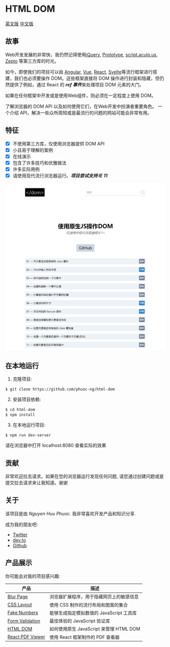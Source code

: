 # HTML DOM
[英文版](htmldom.dev)  [中文版](www.htmldom.cn)

## 故事

Web开发发展的非常快，我仍然记得使用[jQuery](https://jquery.com "jQuery"), [Prototype](http://prototypejs.org "Prototype"), [script.aculo.us](https://script.aculo.us "script.aculo.us"), [Zepto](https://zeptojs.com, "Zepto") 等第三方库的时光。

如今，即使我们的项目可以由 [Angular](https://www.angular.io/ "Angular"), [Vue](https://www.vuejs.org/ "Vue"), [React](https://www.reactjs.org/ "React"), [Svelte](https://www.svelte.dev/ "Svelte")等流行框架进行搭建，我们也必须要操作 DOM。这些框架直接将 DOM 操作进行封装和隐藏，但仍然提供了例如，通过 React 的 ***ref 事件***来处理项目 DOM 元素的大门。

如果在任何框架中开发或是使用Web组件，则必须在一定程度上使用 DOM。

了解浏览器的 DOM API 以及如何使用它们，在Web开发中扮演者重要角色。
一个介绍 API，解决一些众所周知或是最流行的问题的网站可能会非常有用。

## 特征

* [x] 不使用第三方库，仅使用浏览器提供 DOM API
* [x] 小且易于理解的案例
* [x] 在线演示
* [x] 包含了许多技巧和优雅做法
* [x] 许多实际用例
* [x] 请使用现代流行浏览器运行。***项目尝试支持 IE 11***

![HTML DOM](public/assets/screenshot.png)

## 在本地运行

1. 克隆项目:

~~~ console
$ git clone https://github.com/phuoc-ng/html-dom
~~~

2. 安装项目依赖:

~~~ console
$ cd html-dom
$ npm install
~~~

3. 在本地运行项目:

~~~
$ npm run dev-server
~~~

请在浏览器中打开 localhost:8080 查看实际的效果

## 贡献

非常欢迎拉去请求。如果在您的浏览器运行发现任何问题, 请您通过创建问题或是提交拉去请求来让我知道。谢谢

## 关于

该项目是由 _Nguyen Huu Phuoc_. 我非常喜欢开发产品和知识分享.

成为我的朋友吧:
* [Twitter](https://twitter.com/nghuuphuoc)
* [dev.to](https://dev.to/phuocng)
* [Github](https://github.com/phuoc-ng)

## 产品展示

你可能会对我的项目感兴趣:

| 产品                                           | 描述                                                       |
|---------------------------------------------------|-------------------------------------------------------------------|
| [Blur Page](https://blur.page)                    | 浏览器扩展程序，用于隐藏网页上的敏感信息   |
| [CSS Layout](https://csslayout.io)                | 使用 CSS 制作的流行布局和图案的集合        |
| [Fake Numbers](https://fakenumbers.io)            | 能够生成指定模拟数值的 JavaScript 工具库                                   |
| [Form Validation](https://formvalidation.io)      | 最佳体验的 JavaScript 验证库                        |
| [HTML DOM](https://www.htmldom.cn)                | 如何使用原生 JavaScript 来管理 HTML DOM                    |
| [React PDF Viewer](https://react-pdf-viewer.dev)  | 使用 React 框架制作的 PDF 查看器                          |
